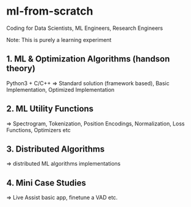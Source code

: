 # ml-from-scratch
Coding for Data Scientists, ML Engineers, Research Engineers 

Note: This is purely a learning experiment

## 1. ML & Optimization Algorithms (handson theory)

Python3 + C/C++
=> Standard solution (framework based), Basic Implementation, Optimized Implementation

## 2. ML Utility Functions
=> Spectrogram, Tokenization, Position Encodings, Normalization, Loss Functions, Optimizers etc

## 3. Distributed Algorithms
=> distributed ML algorithms implementations

## 4. Mini Case Studies
=> Live Assist basic app, finetune a VAD etc.
